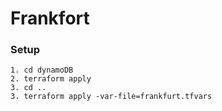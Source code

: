 # Frankfort
### Setup
```
1. cd dynamoDB
2. terraform apply
3. cd ..
3. terraform apply -var-file=frankfurt.tfvars
```
